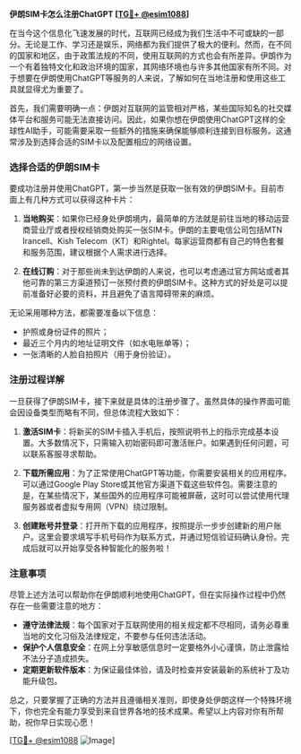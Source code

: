 **伊朗SIM卡怎么注册ChatGPT [[TG💪+ @esim1088](https://t.me/s/esim1088)]**

在当今这个信息化飞速发展的时代，互联网已经成为我们生活中不可或缺的一部分。无论是工作、学习还是娱乐，网络都为我们提供了极大的便利。然而，在不同的国家和地区，由于政策法规的不同，使用互联网的方式也会有所差异。伊朗作为一个有着独特文化和政治环境的国家，其网络环境也与许多其他国家有所不同。对于想要在伊朗使用ChatGPT等服务的人来说，了解如何在当地注册和使用这些工具就显得尤为重要了。

首先，我们需要明确一点：伊朗对互联网的监管相对严格，某些国际知名的社交媒体平台和服务可能无法直接访问。因此，如果你想在伊朗使用ChatGPT这样的全球性AI助手，可能需要采取一些额外的措施来确保能够顺利连接到目标服务。这通常涉及到选择合适的SIM卡以及配置相应的网络设置。

### 选择合适的伊朗SIM卡

要成功注册并使用ChatGPT，第一步当然是获取一张有效的伊朗SIM卡。目前市面上有几种方式可以获得这种卡片：

1. **当地购买**：如果你已经身处伊朗境内，最简单的方法就是前往当地的移动运营商营业厅或者授权经销商处购买一张SIM卡。伊朗的主要电信公司包括MTN Irancell、Kish Telecom（KT）和Rightel。每家运营商都有自己的特色套餐和服务范围，建议根据个人需求进行选择。

2. **在线订购**：对于那些尚未到达伊朗的人来说，也可以考虑通过官方网站或者其他可靠的第三方渠道预订一张预付费的伊朗SIM卡。这种方式的好处是可以提前准备好必要的资料，并且避免了语言障碍带来的麻烦。

无论采用哪种方法，都需要准备以下信息：
- 护照或身份证件的照片；
- 最近三个月内的地址证明文件（如水电账单等）；
- 一张清晰的人脸自拍照片（用于身份验证）。

### 注册过程详解

一旦获得了伊朗SIM卡，接下来就是具体的注册步骤了。虽然具体的操作界面可能会因设备类型而略有不同，但总体流程大致如下：

1. **激活SIM卡**：将新买的SIM卡插入手机后，按照说明书上的指示完成基本设置。大多数情况下，只需输入初始密码即可激活账户。如果遇到任何问题，可以联系客服寻求帮助。

2. **下载所需应用**：为了正常使用ChatGPT等功能，你需要安装相关的应用程序。可以通过Google Play Store或其他官方渠道下载这些软件包。需要注意的是，在某些情况下，某些国外的应用程序可能被屏蔽，这时可以尝试使用代理服务器或者虚拟专用网（VPN）绕过限制。

3. **创建账号并登录**：打开所下载的应用程序，按照提示一步步创建新的用户账户。这里会要求填写手机号码作为联系方式，并通过短信验证码确认身份。完成后就可以开始享受各种智能化的服务啦！

### 注意事项

尽管上述方法可以帮助你在伊朗顺利地使用ChatGPT，但在实际操作过程中仍然存在一些需要注意的地方：

- **遵守法律法规**：每个国家对于互联网使用的相关规定都不尽相同，请务必尊重当地的文化习俗及法律规定，不要参与任何违法活动。
- **保护个人信息安全**：在网上分享敏感信息时一定要格外小心谨慎，防止泄露给不法分子造成损失。
- **定期更新软件版本**：为保证最佳体验，请及时检查并安装最新的系统补丁及功能升级包。

总之，只要掌握了正确的方法并且遵循相关准则，即使身处伊朗这样一个特殊环境下，你也完全有能力享受到来自世界各地的技术成果。希望以上内容对你有所帮助，祝你早日实现心愿！

[[TG💪+ @esim1088](https://t.me/s/esim1088) ![Image](https://i.postimg.cc/4NQfJmqS/Snipaste-2025-05-13-00-14-12.png)]